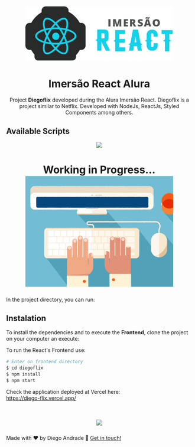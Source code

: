<h1 align="center">
    <img alt="Imersão React Alura" title="#ImersaoReact" src="src/assets/logoImersao.svg" width="400px" />
</h1>
<h1 align="center">Imersão React Alura</h1>
<p align="center">Project <strong>Diegoflix</strong> developed during the Alura Imersão React.
    Diegoflix is a project similar to Netflix. Developed with NodeJs, ReactJs, Styled Components among others.
</p>

## Available Scripts
<p align="center">
  <!--<a aria-label="NodeJs version" href="https://github.com/nodejs/node/blob/master/doc/changelogs/CHANGELOG_V12.md#12.14.1">
    <img src="https://img.shields.io/badge/node.js@lts-12.14.1-informational?logo=Node.JS"></img>
  </a> -->
  <a aria-label="ReactJs version" href="https://github.com/facebook/react/blob/master/CHANGELOG.md#16120-november-14-2019">
    <img src="https://img.shields.io/badge/react-16.12.0-informational?logo=react"></img>
  </a>
    
  <h1 align="center">
    Working in Progress...
    <img src="src/assets/construcao.gif" width="400px"></img>
  </h1>
</p>

In the project directory, you can run:
## Instalation
To install the dependencies and to execute the **Frontend**, clone the project on your computer an execute:

To run the React's Frontend use:
```bash
# Enter on frontend directory
$ cd diegoflix
$ npm install
$ npm start
```
Check the application deployed at Vercel here:    
https://diego-flix.vercel.app/

 <h1 align="center">
    <img src="src/assets/frontend.gif" width="800px"></img>
</h1>

Made with ♥ by Diego Andrade :wave: [Get in touch!](https://www.linkedin.com/in/diego-rodrigo-de-andrade-98a0271a0/)
